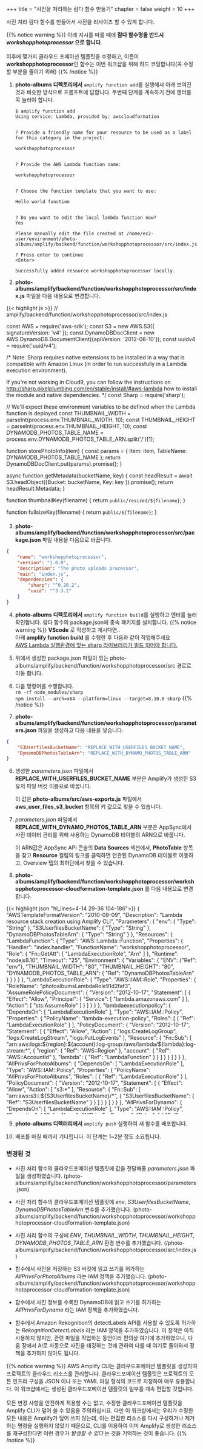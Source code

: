 +++
title = "사진을 처리하는 람다 함수 만들기"
chapter = false
weight = 10
+++

사진 처리 람다 함수를 만들어서 사진을 리사이즈 할 수 있게 합니다.

{{% notice warning %}}
아래 지시를 따를 때에 **람다 함수명을 반드시 _workshopphotoprocessor_ 으로 합니다**.
<br/>
<br/>
이후에 몇가지 클라우드 포메이션 템플릿을 수정하고, 이름이 **workshopphotoprocessor**인 함수는 이번 워크샵을 위해 하드 코딩합니다(꼭 수정할 부분을 줄이기 위해)
{{% /notice %}}

1. **photo-albums 디렉토리에서** `amplify function add`를 실행해서 아래 보여진 것과 비슷한 방식으로 프롬프트에 답합니다. 두번째 단계를 계속하기 전에 엔터를 꼭 눌러야 합니다.
	```text
	$ amplify function add
	Using service: Lambda, provided by: awscloudformation


	? Provide a friendly name for your resource to be used as a label for this category in the project: 

	workshopphotoprocessor


	? Provide the AWS Lambda function name: 

	workshopphotoprocessor


	? Choose the function template that you want to use: 

	Hello world function


	? Do you want to edit the local lambda function now? 
	Yes

	Please manually edit the file created at /home/ec2-user/environment/photo-albums/amplify/backend/function/workshopphotoprocessor/src/index.js

	? Press enter to continue 
	<Enter>

	Successfully added resource workshopphotoprocessor locally.
	```


2. **photo-albums/amplify/backend/function/workshopphotoprocessor/src/index.js** 파일을 다음 내용으로 변경합니다.
<div style="height: 560px; overflow-y: scroll; margin: 0;">
{{< highlight js >}}
// amplify/backend/function/workshopphotoprocessor/src/index.js

const AWS = require('aws-sdk');
const S3 = new AWS.S3({ signatureVersion: 'v4' });
const DynamoDBDocClient = new AWS.DynamoDB.DocumentClient({apiVersion: '2012-08-10'});
const uuidv4 = require('uuid/v4');

/*
Note: Sharp requires native extensions to be installed in a way that is compatible
with Amazon Linux (in order to run successfully in a Lambda execution environment).

If you're not working in Cloud9, you can follow the instructions on http://sharp.pixelplumbing.com/en/stable/install/#aws-lambda how to install the module and native dependencies.
*/
const Sharp = require('sharp');

// We'll expect these environment variables to be defined when the Lambda function is deployed
const THUMBNAIL_WIDTH = parseInt(process.env.THUMBNAIL_WIDTH, 10);
const THUMBNAIL_HEIGHT = parseInt(process.env.THUMBNAIL_HEIGHT, 10);
const DYNAMODB_PHOTOS_TABLE_NAME = process.env.DYNAMODB_PHOTOS_TABLE_ARN.split('/')[1];

function storePhotoInfo(item) {
	const params = {
		Item: item,
		TableName: DYNAMODB_PHOTOS_TABLE_NAME
	};
	return DynamoDBDocClient.put(params).promise();
}

async function getMetadata(bucketName, key) {
	const headResult = await S3.headObject({Bucket: bucketName, Key: key }).promise();
	return headResult.Metadata;
}

function thumbnailKey(filename) {
	return `public/resized/${filename}`;
}

function fullsizeKey(filename) {
	return `public/${filename}`;
}

function makeThumbnail(photo) {
	return Sharp(photo).resize(THUMBNAIL_WIDTH, THUMBNAIL_HEIGHT).toBuffer();
}

async function resize(bucketName, key) {
	const originalPhoto = (await S3.getObject({ Bucket: bucketName, Key: key }).promise()).Body;
	const originalPhotoName = key.replace('uploads/', '');
	const originalPhotoDimensions = await Sharp(originalPhoto).metadata();

	const thumbnail = await makeThumbnail(originalPhoto);

	await Promise.all([
		S3.putObject({
			Body: thumbnail,
			Bucket: bucketName,
			Key: thumbnailKey(originalPhotoName),
		}).promise(),

		S3.copyObject({
			Bucket: bucketName,
			CopySource: bucketName + '/' + key,
			Key: fullsizeKey(originalPhotoName),
		}).promise(),
	]);

	await S3.deleteObject({
		Bucket: bucketName,
		Key: key
	}).promise();

	return {
		photoId: originalPhotoName,
		
		thumbnail: {
			key: thumbnailKey(originalPhotoName),
			width: THUMBNAIL_WIDTH,
			height: THUMBNAIL_HEIGHT
		},

		fullsize: {
			key: fullsizeKey(originalPhotoName),
			width: originalPhotoDimensions.width,
			height: originalPhotoDimensions.height
		}
	};
};

async function processRecord(record) {
	const bucketName = record.s3.bucket.name;
	const key = record.s3.object.key;
	
	if (key.indexOf('uploads') != 0) return;
	
	const metadata = await getMetadata(bucketName, key);
	const sizes = await resize(bucketName, key);    
	const id = uuidv4();
	const item = {
		id: id,
		owner: metadata.owner,
		photoAlbumId: metadata.albumid,
		bucket: bucketName,
		thumbnail: sizes.thumbnail,
		fullsize: sizes.fullsize,
		createdAt: new Date().getTime()
	}
	await storePhotoInfo(item);
}

exports.handler = async (event, context, callback) => {
	try {
		event.Records.forEach(processRecord);
		callback(null, { status: 'Photo Processed' });
	}
	catch (err) {
		console.error(err);
		callback(err);
	}
};
{{< /highlight >}}
</div>


3. **photo-albums/amplify/backend/function/workshopphotoprocessor/src/package.json** 파일 내용을 다음으로 바꿉니다.
```json
{
	"name": "workshopphotoprocessor",
	"version": "1.0.0",
	"description": "The photo uploads processor",
	"main": "index.js",
	"dependencies": {
		"sharp": "^0.20.2",
		"uuid": "^3.3.2"
	}
}
```

4. **photo-albums 디렉토리에서** `amplify function build`를 실행하고 엔터를 눌러 확인합니다. 람다 함수의 package.json에 종속 패키지를 설치합니다.
{{% notice warning %}}
**VScode** 로 작성하고 계시다면..	
아래 **amplify function build** 를 수행한 후 다음과 같이 작업해주세요		
[AWS Lambda 실행환경에 맞는 sharp 라이브러리가 빌드 되어야 합니다.](http://sharp.pixelplumbing.com/en/stable/install/#aws-lambda)	
1. 위에서 생성한 package.json 파일이 있는 photo-albums/amplify/backend/function/workshopphotoprocessor/src 경로로 이동 합니다.		
2. 다음 명령어를 수행합니다.		
`rm -rf node_modules/sharp`		
`npm install --arch=x64 --platform=linux --target=8.10.0 sharp`
{{% /notice %}}

5. **photo-albums/amplify/backend/function/workshopphotoprocessor/parameters.json** 파일을 생성하고 다음 내용을 넣습니다.
```json
{
	"S3UserfilesBucketName": "REPLACE_WITH_USERFILES_BUCKET_NAME",
	"DynamoDBPhotosTableArn": "REPLACE_WITH_DYNAMO_PHOTOS_TABLE_ARN"
}
```

6. 생성한 *parameters.json* 파일에서 **REPLACE_WITH_USERFILES_BUCKET_NAME** 부분은 Amplify가 생성한 S3 유저 파일 버킷 이름으로 바꿉니다.

	이 값은 **photo-albums/src/aws-exports.js** 파일에서 **aws_user_files_s3_bucket** 항목의 키 값으로 찾을 수 있습니다.


7. *parameters.json* 파일에서 **REPLACE_WITH_DYNAMO_PHOTOS_TABLE_ARN** 부분은 AppSync에서 사진 데이터 관리를 위해 사용하는 DynamoDB 테이블의 ARN으로 바꿉니다.
   
	이 ARN값은 AppSync API 콘솔의 **Data Sources** 섹션에서, **PhotoTable** 항목을 찾고 **Resource** 컬럼의 링크를 클릭하면 연관된 DynamoDB 테이블로 이동하고, Overview 탭의 최하단에서 찾을 수 있습니다.


8.  **photo-albums/amplify/backend/function/workshopphotoprocessor/workshopphotoprocessor-cloudformation-template.json** 를 다음 내용으로 변경합니다.
<div style="height: 550px; overflow-y: scroll;">
{{< highlight json "hl_lines=4-14 29-36 104-186">}}
{
	"AWSTemplateFormatVersion": "2010-09-09",
	"Description": "Lambda resource stack creation using Amplify CLI",
	"Parameters": {
		"env": {
            "Type": "String"
        },
		"S3UserfilesBucketName": {
			"Type": "String"
		},
		"DynamoDBPhotosTableArn": {
			"Type": "String"
		}
	},
	"Resources": {
		"LambdaFunction": {
			"Type": "AWS::Lambda::Function",
			"Properties": {
				"Handler": "index.handler",
				"FunctionName": "workshopphotoprocessor",
				"Role": {
					"Fn::GetAtt": [
						"LambdaExecutionRole",
						"Arn"
					]
				},
				"Runtime": "nodejs8.10",
				"Timeout": "25",
				"Environment": {
					"Variables": {
						"ENV": {"Ref": "env"},
						"THUMBNAIL_WIDTH": "80",
						"THUMBNAIL_HEIGHT": "80",
						"DYNAMODB_PHOTOS_TABLE_ARN": { "Ref": "DynamoDBPhotosTableArn" }
					}
				}
			}
		},
		"LambdaExecutionRole": {
			"Type": "AWS::IAM::Role",
			"Properties": {
				"RoleName": "photoalbumsLambdaRole91d2faf3",
				"AssumeRolePolicyDocument": {
					"Version": "2012-10-17",
					"Statement": [
						{
							"Effect": "Allow",
							"Principal": {
								"Service": [
									"lambda.amazonaws.com"
								]
							},
							"Action": [
								"sts:AssumeRole"
							]
						}
					]
				}
			}
		},
		"lambdaexecutionpolicy": {
			"DependsOn": [
				"LambdaExecutionRole"
			],
			"Type": "AWS::IAM::Policy",
			"Properties": {
				"PolicyName": "lambda-execution-policy",
				"Roles": [
					{
						"Ref": "LambdaExecutionRole"
					}
				],
				"PolicyDocument": {
					"Version": "2012-10-17",
					"Statement": [
						{
							"Effect": "Allow",
							"Action": [
								"logs:CreateLogGroup",
								"logs:CreateLogStream",
								"logs:PutLogEvents"
							],
							"Resource": {
								"Fn::Sub": [
									"arn:aws:logs:${region}:${account}:log-group:/aws/lambda/${lambda}:log-stream:*",
									{
										"region": {
											"Ref": "AWS::Region"
										},
										"account": {
											"Ref": "AWS::AccountId"
										},
										"lambda": {
											"Ref": "LambdaFunction"
										}
									}
								]
							}
						}
					]
				}
			}
		},
		"AllPrivsForPhotoAlbums": {
			"DependsOn": [
				"LambdaExecutionRole"
			],
			"Type": "AWS::IAM::Policy",
			"Properties": {
				"PolicyName": "AllPrivsForPhotoAlbums",
				"Roles": [
					{
						"Ref": "LambdaExecutionRole"
					}
				],
				"PolicyDocument": {
					"Version": "2012-10-17",
					"Statement": [
						{
							"Effect": "Allow",
							"Action": [
								"s3:*"
							],
							"Resource": {
								"Fn::Sub": [
									"arn:aws:s3:::${S3UserfilesBucketName}/*",
									{
										"S3UserfilesBucketName": {
											"Ref": "S3UserfilesBucketName"
										}
									}
								]
							}
						}
					]
				}
			}
		},
		"AllPrivsForDynamo": {
			"DependsOn": [
				"LambdaExecutionRole"
			],
			"Type": "AWS::IAM::Policy",
			"Properties": {
				"PolicyName": "AllPrivsForDynamo",
				"Roles": [
					{
						"Ref": "LambdaExecutionRole"
					}
				],
				"PolicyDocument": {
					"Version": "2012-10-17",
					"Statement": [
						{
							"Effect": "Allow",
							"Action": [
								"dynamodb:*"
							],
							"Resource": {
								"Ref": "DynamoDBPhotosTableArn"
							}
						}
					]
				}
			}
		},
		"RekognitionDetectLabels": {
			"DependsOn": [ "LambdaExecutionRole" ],
			"Type": "AWS::IAM::Policy",
			"Properties": {
				"PolicyName": "RekognitionDetectLabels",
				"Roles": [ { "Ref": "LambdaExecutionRole" } ],
				"PolicyDocument": {
					"Version": "2012-10-17",
					"Statement": [
						{
							"Effect": "Allow",
							"Action": [
								"rekognition:detectLabels"
							],
							"Resource": "*"
						}
					]
				}
			}
		}		
	},
	"Outputs": {
		"Name": {
			"Value": {
				"Ref": "LambdaFunction"
			}
		},
		"Arn": {
			"Value": {
				"Fn::GetAtt": [
					"LambdaFunction",
					"Arn"
				]
			}
		},
		"Region": {
			"Value": {
				"Ref": "AWS::Region"
			}
		}
	}
}
{{< /highlight >}}
</div>

9. **photo-albums 디렉터리에서** `amplify push` 실행하여 새 함수를 배포합니다.

10. 배포를 마칠 때까지 기다립니다. 이 단계는 1~2분 정도 소요됩니다.

### 변경된 것
- 사진 처리 함수의 클라우드포메이션 템플릿에 값을 전달해줄 *parameters.json* 파일을 생성하였습니다. (photo-albums/amplify/backend/function/workshopphotoprocessor/parameters.json)

- 사진 처리 함수의 클라우드포메이션 템플릿에 *env*, *S3UserfilesBucketName*, *DynamoDBPhotosTableArn* 변수를 추가했습니다. (photo-albums/amplify/backend/function/workshopphotoprocessor/workshopphotoprocessor-cloudformation-template.json)

- 사진 처리 함수의 구성에 *ENV*, *THUMBNAIL_WIDTH*, *THUMBNAIL_HEIGHT*, *DYNAMODB_PHOTOS_TABLE_ARN* 환경 변수를 추가했습니다. (/photo-albums/amplify/backend/function/workshopphotoprocessor/src/index.js)

- 함수에서 사진을 저장하는 S3 버킷에 읽고 쓰기를 허가하는 *AllPrivsForPhotoAlbums* 라는 IAM 정책을 추가했습니다. (photo-albums/amplify/backend/function/workshopphotoprocessor/workshopphotoprocessor-cloudformation-template.json)

- 함수에서 사진 정보를 수록한 DynamoDB에 읽고 쓰기를 허가하는 *AllPrivsForDynamo* 라는 IAM 정책을 추가하였습니다.

- 함수에서 Amazon Rekognition의 detectLabels API를 사용할 수 있도록 허가하는 *RekognitionDetectLabels* 라는 IAM 정책을 추가하였습니다. 이 정책은 아직 사용하지 않지만, 관련 파일을 작업하는 동안이라 편의상 여기에 추가하였으니, 다음 장에서 AI로 자동으로 사진을 태깅하는 것에 관하여 다룰 때 여기로 돌아와서 정책을 추가하지 않아도 됩니다.

{{% notice warning %}}
AWS Amplify CLI는 클라우드포메이션 템플릿을 생성하여 프로젝트의 클라우드 리소스를 관리합니다. 클라우드포메이션 템플릿은 프로젝트의 모든 인프라 구성을 JSON 이나 또는 YAML 파일 형식의 코드로 지정하여 매우 유용합니다. 이 워크샵에서는 생성된 클라우드포메이션 템플릿의 일부를 계속 편집할 것입니다.
<br/> <br/>
모든 변경 사항을 안전하게 적용할 수는 없고, 수정한 클라우드포메이션 템플릿을 Amplify CLI가 덮어 쓸 수 있음을 주의하십시요. 다만 이 워크샵에서는 우리가 수정한 모든 내용은 Amplify가 덮어 쓰지 않는데, 이는 편집한 리소스를 다시 구성하거나 제거하는 명령을 실행하지 않았기 때문으로, CLI를 이용하여 이미 Amplify로 생성한 리소스를 재구성한다면 이런 경우가 _발생할 수 있다_ 는 것을 기억하는 것이 좋습니다.
{{% /notice %}}